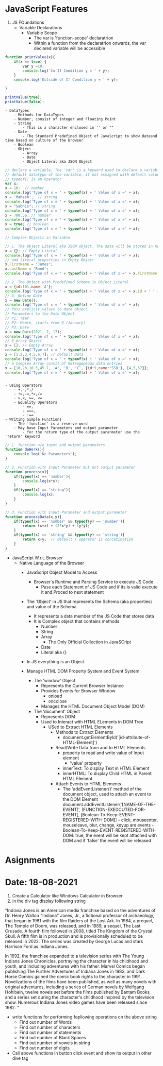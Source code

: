 # JavaScript Features
1. JS FOundations
    - Variable Declarations
        - Variable Scope
            - The var is 'function-scope' declaratrion
            - Within a function from the declaratrion onwards, the var declared variable will be accessible 
``` javascript
function printValue(x){
    if(x == true) {
        var y =10;
        console.log('In If Condition y = ' + y);
    }
    console.log('Outside of If Condition y = ' + y);

}

printValue(true);
printValue(false);

```             
    - DataTypes
        - Methods for DataTypes
        - Number, consist of integer and Floating Point
        - String
            - This is a character enclosed in '' or ""
        - Date
            - The Standard Predefined Object of JavaScript to show dateand time based on culture of the browser
        - Boolean
        - Object
            - Array
            - Date
            - Object Literal aka JSON Object 
``` javascript
// declare a variable. The 'var' is a keyword used to declare a variable
// default datatype of the variable, if not assigned with default value, will be 'any'
// typeof() is an Operator
var x;
x = 10;  // number
console.log('Type of x = ' + typeof(x) + ' Value of x =' + x);
x = 'Mahesh';  // string
console.log('Type of x = ' + typeof(x) + ' Value of x =' + x);
x = "Sabnis"; // string
console.log('Type of x = ' + typeof(x) + ' Value of x =' + x);
x = 700.56; // number
console.log('Type of x = ' + typeof(x) + ' Value of x =' + x);
x = true; // boolean
console.log('Type of x = ' + typeof(x) + ' Value of x =' + x);

// Complex Objects in Variable

// 1. The Object Literal aka JSON object. The data will be stored in Key/Value
x = {}; // Empty Literal
console.log('Type of x = ' + typeof(x) + ' Value of x =' + x);
// add literal properties in EMpty Object
x.FirstName = "James";
x.LastName = "Bond";
console.log('Type of x = ' + typeof(x) + ' Value of x =' + x.FirstName + ' ' + x.LastName);

// 2. The Object with Predefined Schema in Object Literal
x = {id:101,name:'A'};
console.log('Type of x = ' + typeof(x) + ' Value of x =' + x.id + ' ' + x.name);
// 3. Define Date
x = new Date();
console.log('Type of x = ' + typeof(x) + ' Value of x =' + x);
// Pass explicit values to date object
// Parameters to the Date Object
// P1: Year 
// P2: Month, starts from 0 (January)
// P3: Date
x = new Date(2021, 7, 17);
console.log('Type of x = ' + typeof(x) + ' Value of x =' + x);
// 3 Array Object
x = []; // Empty Array
console.log('Type of x = ' + typeof(x) + ' Value of x =' + x);
x = [1,2,3,4,5,6,7]; // default Data
console.log('Type of x = ' + typeof(x) + ' Value of x =' + x);
// a Complex Array consit of hetrogeneous data entries
x = [10,20,10.3,45.7, 'A', 'B', 'C', {id:9,name:'SSD'}, [4,5,67]];
console.log('Type of x = ' + typeof(x) + ' Value of x =' + x);



```
    - Using Operators
        - +,-,*,/
        - +=,-=,*=,/=
        - >,<, >=, <=
        - Equality Operators
            - ==, 
            - ===, 
            - !== 
    - Writing Simple Functions    
        - The 'function' is a reserve word
        - May have Input Parameters and output parameter
            - for the return type of the output paranmeter use the 'return' keyword
``` javascript
// 1. function w/o input and output parameters
function doWork(){
    console.log('No Parameters');
} 

// 2. Function with Input Parameter but not output parameter
function process(x){
    if(typeof(x) == 'number'){
        console.log(x*x);
    }
    if(typeof(x) == "string"){
        console.log(x);
    }
}

// 3. Function with Input Parameter and output parameter
function processData(x,y){
    if(typeof(x) == 'number' && typeof(y) == 'number'){
        return (x+x) + (2*x*y) + (y*y);
    }
    if(typeof(x) == 'string' && typeof(y) == 'string'){
        return x+y;  // default + operator is concatination
    }
}
```


- JavaScript W.r.t. Browser
    - Native Language of the Browser
        - JavaScript Object Model to Access
            - Browser's Runtime and Parsing Service to execute JS Code
                - Pase each Statement of JS Code and if its is valid execute it and Proced to next statement 
      
        - The 'Object' in JS that represents the Schema (aka properties) and value of the Schema
            - It represents a data member of the JS Code that stores data
            - It is Complex object that contains methods
                - Number
                - String
                - Array
                    - The Only Official Collection in JavaSCript 
                - Date
                - Literal aka {}    
        - In JS everything is an Object        
        - Manage HTML DOM Property System and Event System
            - The 'window' Object
                - Represents the Current Browser Instance
                - Provides Events for Browser WIndow
                    - onload
                    - oncolose
                - Manages the HTML Document Object Model (DOM)
            - The 'document' Object
                - Represents DOM
                - Used to Interact with HTML ELements in DOM Tree
                    - USed to Extract HTML Elements
                        - Methods to Extract Elements
                            - document.getElementById('[id-attribute-of-HTML-Element]')
                        - Read/Write Data from and to HTML Elements
                            - property to read and write value of Input element
                                - 'value' property
                            - innerText: To display Text in HTML Element
                            - innerHTML: To display Child HTML in Parent HTML Element        
                        - Attach Events to HTML Elements  
                            - The 'addEventListener()' method of the document object, used to attach an event to the DOM Element
                                document.addEventListener('[NAME-OF-THE-EVENT]', [FUNCTION-EXEDCUTED-FOR-EVENT], [Boolean-To-Keep-EVENT-REGISTERED-WITH-DOM])
                                    - click, mouseenter, mouseleave, blur, change, keyup are events
                                    - Boolean-To-Keep-EVENT-REGISTERED-WITH-DOM: true, the event will be kept attached with DOM and if 'false' the event will be released
# Asignments
# Date: 18-08-2021
1. Create a Calculator like WIndows Calculator in Browser   
2. In the div tag display following string 

"Indiana Jones is an American media franchise based on the adventures of Dr. Henry Walton "Indiana" Jones, Jr., a fictional professor of archaeology, that began in 1981 with the film Raiders of the Lost Ark. In 1984, a prequel, The Temple of Doom, was released, and in 1989, a sequel, The Last Crusade. A fourth film followed in 2008, titled The Kingdom of the Crystal Skull. A fifth film is in production and is provisionally scheduled to be released in 2022. The series was created by George Lucas and stars Harrison Ford as Indiana Jones.

In 1992, the franchise expanded to a television series with The Young Indiana Jones Chronicles, portraying the character in his childhood and youth, and including adventures with his father. Marvel Comics began publishing The Further Adventures of Indiana Jones in 1983, and Dark Horse Comics gained the comic book rights to the character in 1991. Novelizations of the films have been published, as well as many novels with original adventures, including a series of German novels by Wolfgang Hohlbein, twelve novels set before the films published by Bantam Books, and a series set during the character's childhood inspired by the television show. Numerous Indiana Jones video games have been released since 1982. "

- write functions for performing fopllowing operations on the above string
    - Find out number of Words
    - Find out number of characters
    - Find out number of statements
    - Find out number of Blank Spaces
    - Find out number of vowels in string
    - Find out number of digits
- Call above functions in button click event and show its output in other dive tag     
